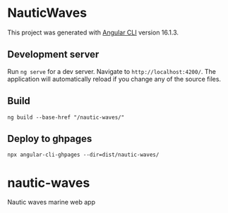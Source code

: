 # NauticWaves

This project was generated with [Angular CLI](https://github.com/angular/angular-cli) version 16.1.3.

## Development server

Run `ng serve` for a dev server. Navigate to `http://localhost:4200/`. The application will automatically reload if you change any of the source files.

## Build

`ng build --base-href "/nautic-waves/"`

## Deploy to ghpages

`npx angular-cli-ghpages --dir=dist/nautic-waves/`

# nautic-waves

Nautic waves marine web app
